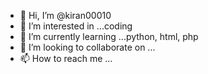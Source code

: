 - 👋 Hi, I’m @kiran00010
- 👀 I’m interested in ...coding
- 🌱 I’m currently learning ...python, html, php
- 💞️ I’m looking to collaborate on ...
- 📫 How to reach me ...

<!---
kiran00010/kiran00010 is a ✨ special ✨ repository because its `README.md` (this file) appears on your GitHub profile.
You can click the Preview link to take a look at your changes.
--->
